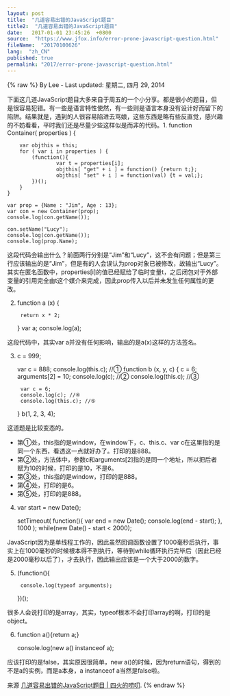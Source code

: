 ```yaml
---
layout: post
title:  "几道容易出错的JavaScript题目"
title2:  "几道容易出错的JavaScript题目"
date:   2017-01-01 23:45:26  +0800
source:  "https://www.jfox.info/error-prone-javascript-question.html"
fileName:  "20170100626"
lang:  "zh_CN"
published: true
permalink: "2017/error-prone-javascript-question.html"
---
```

{% raw %}
By Lee - Last updated: 星期二, 四月 29, 2014

下面这几道JavaScript题目大多来自于周五的一个小分享。都是很小的题目，但是很容易犯错。有一些是语言特性使然，有一些则是语言本身没有设计好而留下的陷阱。结果就是，遇到的人很容易陷进去骂娘，这些东西是略有些反直觉，感兴趣的不妨看看，平时我们还是尽量少些这样似是而非的代码。1. function Container( properties ) {

        var objthis = this;
        for ( var i in properties ) {
            (function(){
                    var t = properties[i];
                    objthis[ "get" + i ] = function() {return t;};
                    objthis[ "set" + i ] = function(val) {t = val;};
            })();
        }
    }
    
    var prop = {Name : "Jim", Age : 13};
    var con = new Container(prop);
    console.log(con.getName());
    
    con.setName("Lucy");
    console.log(con.getName());
    console.log(prop.Name);

这段代码会输出什么？前面两行分别是“Jim”和“Lucy”，这不会有问题；但是第三行应该输出的是“Jim”，但是有的人会误认为prop对象已被修改，故输出“Lucy”。其实在匿名函数中，properties[i]的值已经赋给了临时变量t，之后闭包对于外部变量的引用完全由t这个媒介来完成，因此prop传入以后并未发生任何属性的更改。

2. function a (x) {

        return x * 2;
    }
    var a;
    console.log(a);

这段代码中，其实var a并没有任何影响，输出的是a(x)这样的方法签名。

3. c = 999;

    var c = 888;
    console.log(this.c); //①
    function b (x, y, c) {
        c = 6;
        arguments[2] = 10;
        console.log(c); //②
        console.log(this.c); //③
        
        var c = 6;
        console.log(c); //④
        console.log(this.c); //⑤
    }
    b(1, 2, 3, 4);

这道题是比较变态的。

- 第①处，this指的是window，在window下，c、this.c、var c在这里指的是同一个东西，看透这一点就好办了。打印的是888。
- 第②处，方法体中，参数c和arguments[2]指的是同一个地址，所以把后者赋为10的时候，打印的是10，不是6。
- 第③处，this指的是window，打印的是888。
- 第④处，打印的是6。
- 第⑤处，打印的是888。

4. var start = new Date();

    setTimeout(
    	function(){
    		var end = new Date();
    		console.log(end - start);
    	},
    	1000
    );
    while(new Date() - start < 2000);

JavaScript因为是单线程工作的，因此虽然回调函数设置了1000毫秒后执行，事实上在1000毫秒的时候根本得不到执行，等待到while循环执行完毕后（因此已经是2000毫秒以后了），才去执行，因此输出应该是一个大于2000的数字。

5. (function(){

        console.log(typeof arguments);
    })();

很多人会说打印的是array，其实，typeof根本不会打印array的啊，打印的是object。

6. function a(){return a;}

    console.log(new a() instanceof a);

应该打印的是false，其实原因很简单，new a()的时候，因为return语句，得到的不是a的实例，而是a本身，a instanceof a当然是false啦。

来源 [几道容易出错的JavaScript题目 | 四火的唠叨](https://www.jfox.info/go.php?url=http://www.jfox.info/url.php?url=http%3A%2F%2Fwww.raychase.net%2F1485).
{% endraw %}
